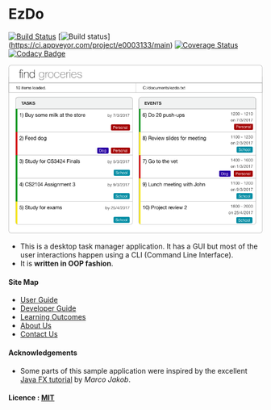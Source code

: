 # EzDo
[![Build Status](https://travis-ci.org/CS2103JAN2017-W14-B4/main.svg?branch=master)](https://travis-ci.org/CS2103JAN2017-W14-B4/main)
[![Build status](https://ci.appveyor.com/api/projects/status/bxn40adgo2brd0yn?svg=true)]
(https://ci.appveyor.com/project/e0003133/main)
[![Coverage Status](https://coveralls.io/repos/github/CS2103JAN2017-W14-B4/main/badge.svg?branch=v0.0)](https://coveralls.io/github/CS2103JAN2017-W14-B4/main?branch=v0.0)
[![Codacy Badge](https://api.codacy.com/project/badge/Grade/3dbcf8e8ed8544b0a97d73c547890322)](https://www.codacy.com/app/e0003133/main?utm_source=github.com&amp;utm_medium=referral&amp;utm_content=CS2103JAN2017-W14-B4/main&amp;utm_campaign=Badge_Grade)

<img src="docs/images/Ui.png" width="600"><br>

* This is a desktop task manager application. It has a GUI but most of the user interactions happen using
  a CLI (Command Line Interface).
* It is **written in OOP fashion**. 


#### Site Map
* [User Guide](docs/UserGuide.md)
* [Developer Guide](docs/DeveloperGuide.md)
* [Learning Outcomes](docs/LearningOutcomes.md)
* [About Us](docs/AboutUs.md)
* [Contact Us](docs/ContactUs.md)


#### Acknowledgements

* Some parts of this sample application were inspired by the excellent
  [Java FX tutorial](http://code.makery.ch/library/javafx-8-tutorial/) by *Marco Jakob*.


#### Licence : [MIT](LICENSE)

